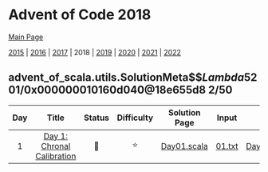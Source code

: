 

# Advent of Code 2018

[Main Page](https://adventofcode.com/2018)

[2015](/src/main/scala/advent_of_scala/2015/README.md) | [2016](/src/main/scala/advent_of_scala/2016/README.md) | [2017](/src/main/scala/advent_of_scala/2017/README.md) | 2018 | [2019](/src/main/scala/advent_of_scala/2019/README.md) | [2020](/src/main/scala/advent_of_scala/2020/README.md) | [2021](/src/main/scala/advent_of_scala/2021/README.md) | [2022](/src/main/scala/advent_of_scala/2022/README.md)

## advent_of_scala.utils.SolutionMeta$$$Lambda$5201/0x000000010160d040@18e655d8 2/50


| Day | Title | Status | Difficulty | Solution Page | Input | Test Page | Answer | Tags | 
| :---: | :------: | :---: | :---: | :---: | :---: | :---: | :---: | :---: |
| 1 | [Day 1: Chronal Calibration](https://adventofcode.com/2018/day/1) | :1st_place_medal: | :star:  | [Day01.scala](/src/main/scala/advent_of_scala/2018/Day01.scala) | [01.txt](/src/main/resources/inputs/2018/01.txt) | [Day01Suite.scala](/src/test/scala/advent_of_scala/2018/Day01Suite.scala) | (590, 83_445) | linked-list |
